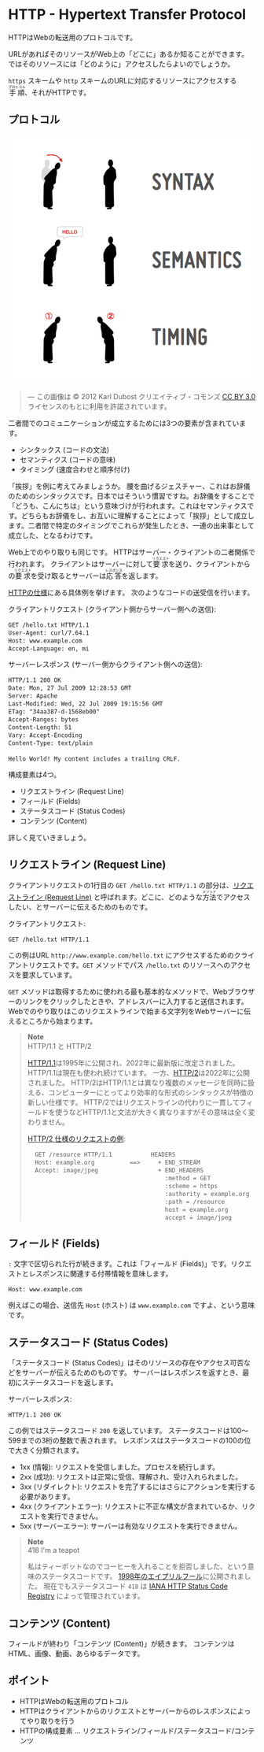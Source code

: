 # HTTP - Hypertext Transfer Protocol

HTTPはWebの転送用のプロトコルです。

URLがあればそのリソースがWeb上の「どこに」あるか知ることができます。
ではそのリソースには「どのように」アクセスしたらよいのでしょうか。

`https` スキームや `http` スキームのURLに対応するリソースにアクセスする<ruby>手順<rt>プロトコル</rt></ruby>、それがHTTPです。

## プロトコル

![](assets/communication.png)

> ― この画像は © 2012 Karl Dubost クリエイティブ・コモンズ [CC BY 3.0](https://creativecommons.org/licenses/by/3.0/) ライセンスのもとに利用を許諾されています。

二者間でのコミュニケーションが成立するためには3つの要素が含まれています。

- シンタックス (コードの文法)
- セマンティクス (コードの意味)
- タイミング (速度合わせと順序付け)

「挨拶」を例に考えてみましょうか。
腰を曲げるジェスチャー、これはお辞儀のためのシンタックスです。日本ではそういう慣習ですね。お辞儀をすることで「どうも、こんにちは」という意味づけが行われます。これはセマンティクスです。どちらもお辞儀をし、お互いに理解することによって「挨拶」として成立します。二者間で特定のタイミングでこれらが発生したとき、一連の出来事として成立した、となるわけです。

Web上でのやり取りも同じです。
HTTPはサーバー・クライアントの二者関係で行われます。
クライアントはサーバーに対して<ruby>要求<rt>リクエスト</rt></ruby>を送り、クライアントからの<ruby>要求<rt>リクエスト</rt></ruby>を受け取るとサーバーは<ruby>応答<rt>レスポンス</rt></ruby>を返します。

[HTTPの仕様](https://www.rfc-editor.org/rfc/rfc9110#name-example-message-exchange)にある具体例を挙げます。
次のようなコードの送受信を行います。

クライアントリクエスト (クライアント側からサーバー側への送信):

```
GET /hello.txt HTTP/1.1
User-Agent: curl/7.64.1
Host: www.example.com
Accept-Language: en, mi

```

サーバーレスポンス (サーバー側からクライアント側への送信):

```
HTTP/1.1 200 OK
Date: Mon, 27 Jul 2009 12:28:53 GMT
Server: Apache
Last-Modified: Wed, 22 Jul 2009 19:15:56 GMT
ETag: "34aa387-d-1568eb00"
Accept-Ranges: bytes
Content-Length: 51
Vary: Accept-Encoding
Content-Type: text/plain

Hello World! My content includes a trailing CRLF.
```

構成要素は4つ。

- リクエストライン (Request Line)
- フィールド (Fields)
- ステータスコード (Status Codes)
- コンテンツ (Content)

詳しく見ていきましょう。

## リクエストライン (Request Line)

クライアントリクエストの1行目の `GET /hello.txt HTTP/1.1` の部分は、[リクエストライン (Request Line)](https://datatracker.ietf.org/doc/html/rfc9112#name-request-line) と呼ばれます。どこに、どのような<ruby>方法<rt>メソッド</rt></ruby>でアクセスしたい、とサーバーに伝えるためのものです。

クライアントリクエスト:

```
GET /hello.txt HTTP/1.1
```

この例はURL `http://www.example.com/hello.txt` にアクセスするためのクライアントリクエストです。`GET` メソッドでパス `/hello.txt` のリソースへのアクセスを要求しています。

`GET` メソッドは取得するために使われる最も基本的なメソッドで、Webブラウザーのリンクをクリックしたときや、アドレスバーに入力すると送信されます。Webでのやり取りはこのリクエストラインで始まる文字列をWebサーバーに伝えるところから始まります。

> **Note**\
> HTTP/1.1 と HTTP/2
>
> [HTTP/1.1](https://www.rfc-editor.org/rfc/rfc9112.html)は1995年に公開され、2022年に最新版に改定されました。
> HTTP/1.1は現在も使われ続けています。
> 一方、[HTTP/2](https://www.rfc-editor.org/rfc/rfc9113.html)は2022年に公開されました。
> HTTP/2はHTTP/1.1とは異なり複数のメッセージを同時に扱える、コンピューターにとってより効率的な形式のシンタックスが特徴の新しい仕様です。
> HTTP/2ではリクエストラインの代わりに一貫してフィールドを使うなどHTTP/1.1と文法が大きく異なりますがその意味は全く変わりません。
>
> [HTTP/2 仕様のリクエストの例](https://www.rfc-editor.org/rfc/rfc9113.html#section-8.8.1):
>
> ```
>   GET /resource HTTP/1.1           HEADERS
>   Host: example.org          ==>     + END_STREAM
>   Accept: image/jpeg                 + END_HEADERS
>                                        :method = GET
>                                        :scheme = https
>                                        :authority = example.org
>                                        :path = /resource
>                                        host = example.org
>                                        accept = image/jpeg
> ```

## フィールド (Fields)

`:` 文字で区切られた行が続きます。これは「フィールド (Fields)」です。リクエストとレスポンスに関連する付帯情報を意味します。

```
Host: www.example.com
```

例えばこの場合、送信先 `Host` (ホスト) は `www.example.com` ですよ、という意味です。

## ステータスコード (Status Codes)

「ステータスコード (Status Codes)」はそのリソースの存在やアクセス可否などをサーバーが伝えるためのものです。
サーバーはレスポンスを返すとき、最初にステータスコードを返します。

サーバーレスポンス:

```
HTTP/1.1 200 OK
```

この例ではステータスコード `200` を返しています。
ステータスコードは100〜599までの3桁の整数で表されます。
レスポンスはステータスコードの100の位で大きく分類されます。

- 1xx (情報): リクエストを受信しました。プロセスを続行します。
- 2xx (成功): リクエストは正常に受信、理解され、受け入れられました。
- 3xx (リダイレクト): リクエストを完了するにはさらにアクションを実行する必要があります。
- 4xx (クライアントエラー): リクエストに不正な構文が含まれているか、リクエストを実行できません。
- 5xx (サーバーエラー): サーバーは有効なリクエストを実行できません。

> **Note**\
> 418 I'm a teapot
>
> 私はティーポットなのでコーヒーを入れることを拒否しました、という意味のステータスコードです。
> [1998年のエイプリルフール](https://www.rfc-editor.org/rfc/rfc2324.html)に公開されました。
> 現在でもステータスコード `418` は [IANA HTTP Status Code Registry](https://www.iana.org/assignments/http-status-codes/http-status-codes.xhtml) によって管理されています。

## コンテンツ (Content)

フィールドが終わり「コンテンツ (Content)」が続きます。
コンテンツはHTML、画像、動画、あらゆるデータです。

## ポイント

- HTTPはWebの転送用のプロトコル
- HTTPはクライアントからのリクエストとサーバーからのレスポンスによってやり取りを行う
- HTTPの構成要素 … リクエストライン/フィールド/ステータスコード/コンテンツ
